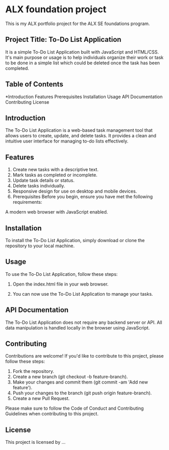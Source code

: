 # ALX foundation project

This is my ALX portfolio project for the ALX SE foundations program.

## Project Title: To-Do List Application
It is a simple To-Do List Application built with JavaScript and HTML/CSS. It's main purpose or usage is to help individuals organize their work or task to be done in a simple list which could be deleted once the task has been completed.


## Table of Contents
*Introduction
Features
Prerequisites
Installation
Usage
API Documentation
Contributing
License

## Introduction
The To-Do List Application is a web-based task management tool that allows users to create, update, and delete tasks. It provides a clean and intuitive user interface for managing to-do lists effectively.

## Features
1. Create new tasks with a descriptive text.
2. Mark tasks as completed or incomplete.
3. Update task details or status.
4. Delete tasks individually.
5. Responsive design for use on desktop and mobile devices.
6. Prerequisites
Before you begin, ensure you have met the following requirements:

A modern web browser with JavaScript enabled.

## Installation
To install the To-Do List Application, simply download or clone the repository to your local machine.

## Usage
To use the To-Do List Application, follow these steps:

1. Open the index.html file in your web browser.

2. You can now use the To-Do List Application to manage your tasks.

## API Documentation
The To-Do List Application does not require any backend server or API. All data manipulation is handled locally in the browser using JavaScript.

## Contributing
Contributions are welcome! If you'd like to contribute to this project, please follow these steps:

1. Fork the repository.
2. Create a new branch (git checkout -b feature-branch).
3. Make your changes and commit them (git commit -am 'Add new feature').
4. Push your changes to the branch (git push origin feature-branch).
5. Create a new Pull Request.

Please make sure to follow the Code of Conduct and Contributing Guidelines when contributing to this project.

## License
This project is licensed by ...
